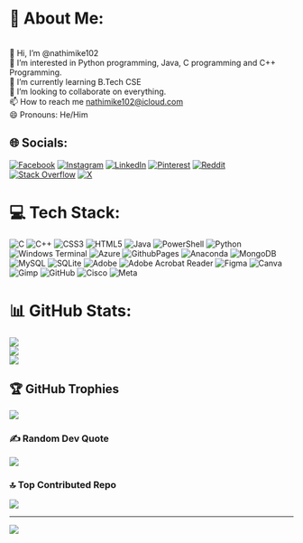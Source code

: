 # 💫 About Me:
<br>👋 Hi, I’m @nathimike102<br>👀 I’m interested in Python programming, Java, C programming and C++ Programming.<br>🌱 I’m currently learning B.Tech CSE<br>💞️ I’m looking to collaborate on everything.<br>📫 How to reach me nathimike102@icloud.com<br>😄 Pronouns: He/Him


## 🌐 Socials:
[![Facebook](https://img.shields.io/badge/Facebook-%231877F2.svg?logo=Facebook&logoColor=white)](https://facebook.com/Nkosinathi-SIbanda) [![Instagram](https://img.shields.io/badge/Instagram-%23E4405F.svg?logo=Instagram&logoColor=white)](https://instagram.com/nathi_mike) [![LinkedIn](https://img.shields.io/badge/LinkedIn-%230077B5.svg?logo=linkedin&logoColor=white)](https://linkedin.com/in/nkosinathi-sibanda-294155131) [![Pinterest](https://img.shields.io/badge/Pinterest-%23E60023.svg?logo=Pinterest&logoColor=white)](https://pinterest.com/nathimike102) [![Reddit](https://img.shields.io/badge/Reddit-%23FF4500.svg?logo=Reddit&logoColor=white)](https://reddit.com/user/Mysterious_Cat_5515) [![Stack Overflow](https://img.shields.io/badge/-Stackoverflow-FE7A16?logo=stack-overflow&logoColor=white)](https://stackoverflow.com/users/24282482) [![X](https://img.shields.io/badge/X-black.svg?logo=X&logoColor=white)](https://x.com/nathi_mike) 

# 💻 Tech Stack:
![C](https://img.shields.io/badge/c-%2300599C.svg?style=for-the-badge&logo=c&logoColor=white) ![C++](https://img.shields.io/badge/c++-%2300599C.svg?style=for-the-badge&logo=c%2B%2B&logoColor=white) ![CSS3](https://img.shields.io/badge/css3-%231572B6.svg?style=for-the-badge&logo=css3&logoColor=white) ![HTML5](https://img.shields.io/badge/html5-%23E34F26.svg?style=for-the-badge&logo=html5&logoColor=white) ![Java](https://img.shields.io/badge/java-%23ED8B00.svg?style=for-the-badge&logo=openjdk&logoColor=white) ![PowerShell](https://img.shields.io/badge/PowerShell-%235391FE.svg?style=for-the-badge&logo=powershell&logoColor=white) ![Python](https://img.shields.io/badge/python-3670A0?style=for-the-badge&logo=python&logoColor=ffdd54) ![Windows Terminal](https://img.shields.io/badge/Windows%20Terminal-%234D4D4D.svg?style=for-the-badge&logo=windows-terminal&logoColor=white) ![Azure](https://img.shields.io/badge/azure-%230072C6.svg?style=for-the-badge&logo=microsoftazure&logoColor=white) ![GithubPages](https://img.shields.io/badge/github%20pages-121013?style=for-the-badge&logo=github&logoColor=white) ![Anaconda](https://img.shields.io/badge/Anaconda-%2344A833.svg?style=for-the-badge&logo=anaconda&logoColor=white) ![MongoDB](https://img.shields.io/badge/MongoDB-%234ea94b.svg?style=for-the-badge&logo=mongodb&logoColor=white) ![MySQL](https://img.shields.io/badge/mysql-4479A1.svg?style=for-the-badge&logo=mysql&logoColor=white) ![SQLite](https://img.shields.io/badge/sqlite-%2307405e.svg?style=for-the-badge&logo=sqlite&logoColor=white) ![Adobe](https://img.shields.io/badge/adobe-%23FF0000.svg?style=for-the-badge&logo=adobe&logoColor=white) ![Adobe Acrobat Reader](https://img.shields.io/badge/Adobe%20Acrobat%20Reader-EC1C24.svg?style=for-the-badge&logo=Adobe%20Acrobat%20Reader&logoColor=white) ![Figma](https://img.shields.io/badge/figma-%23F24E1E.svg?style=for-the-badge&logo=figma&logoColor=white) ![Canva](https://img.shields.io/badge/Canva-%2300C4CC.svg?style=for-the-badge&logo=Canva&logoColor=white) ![Gimp](https://img.shields.io/badge/Gimp-657D8B?style=for-the-badge&logo=gimp&logoColor=FFFFFF) ![GitHub](https://img.shields.io/badge/github-%23121011.svg?style=for-the-badge&logo=github&logoColor=white) ![Cisco](https://img.shields.io/badge/cisco-%23049fd9.svg?style=for-the-badge&logo=cisco&logoColor=black) ![Meta](https://img.shields.io/badge/Meta-%230467DF.svg?style=for-the-badge&logo=Meta&logoColor=white)
# 📊 GitHub Stats:
![](https://github-readme-stats.vercel.app/api?username=nathimike&theme=merko&hide_border=false&include_all_commits=true&count_private=true)<br/>
![](https://github-readme-streak-stats.herokuapp.com/?user=nathimike&theme=merko&hide_border=false)<br/>
![](https://github-readme-stats.vercel.app/api/top-langs/?username=nathimike&theme=merko&hide_border=false&include_all_commits=true&count_private=true&layout=compact)

## 🏆 GitHub Trophies
![](https://github-profile-trophy.vercel.app/?username=nathimike&theme=radical&no-frame=false&no-bg=false&margin-w=4)

### ✍️ Random Dev Quote
![](https://quotes-github-readme.vercel.app/api?type=horizontal&theme=radical)

### 🔝 Top Contributed Repo
![](https://github-contributor-stats.vercel.app/api?username=nathimike&limit=5&theme=dark&combine_all_yearly_contributions=true)

---
[![](https://visitcount.itsvg.in/api?id=nathimike&icon=0&color=0)](https://visitcount.itsvg.in)

<!-- Proudly created with GPRM ( https://gprm.itsvg.in ) -->
